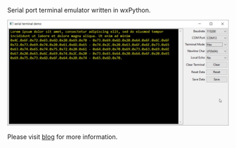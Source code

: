 Serial port terminal emulator written in wxPython.

![](Doc/image/wxterm.jpg)

Please visit [blog](https://innomatic.blogspot.com) for more information.
